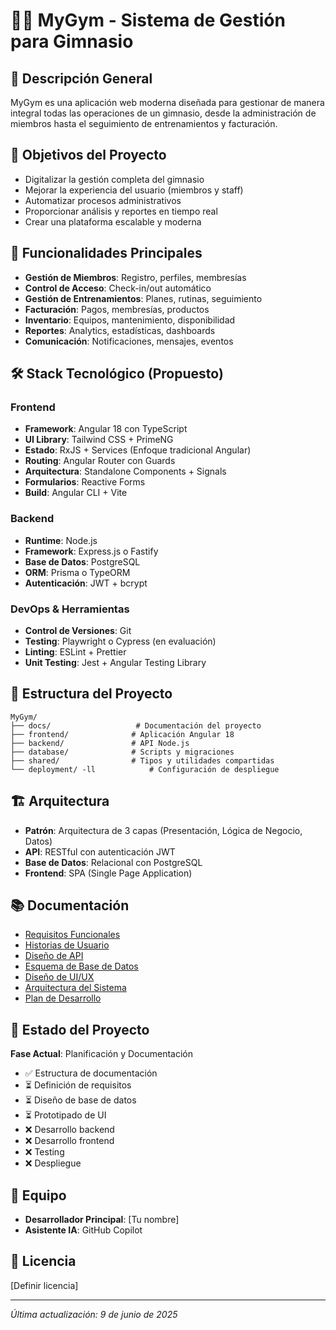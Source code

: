 # 🏋️‍♂️ MyGym - Sistema de Gestión para Gimnasio

## 📖 Descripción General
MyGym es una aplicación web moderna diseñada para gestionar de manera integral todas las operaciones de un gimnasio, desde la administración de miembros hasta el seguimiento de entrenamientos y facturación.

## 🎯 Objetivos del Proyecto
- Digitalizar la gestión completa del gimnasio
- Mejorar la experiencia del usuario (miembros y staff)
- Automatizar procesos administrativos
- Proporcionar análisis y reportes en tiempo real
- Crear una plataforma escalable y moderna

## 🚀 Funcionalidades Principales
- **Gestión de Miembros**: Registro, perfiles, membresías
- **Control de Acceso**: Check-in/out automático
- **Gestión de Entrenamientos**: Planes, rutinas, seguimiento
- **Facturación**: Pagos, membresías, productos
- **Inventario**: Equipos, mantenimiento, disponibilidad
- **Reportes**: Analytics, estadísticas, dashboards
- **Comunicación**: Notificaciones, mensajes, eventos

## 🛠️ Stack Tecnológico (Propuesto)
### Frontend
- **Framework**: Angular 18 con TypeScript
- **UI Library**: Tailwind CSS + PrimeNG
- **Estado**: RxJS + Services (Enfoque tradicional Angular)
- **Routing**: Angular Router con Guards
- **Arquitectura**: Standalone Components + Signals
- **Formularios**: Reactive Forms
- **Build**: Angular CLI + Vite

### Backend
- **Runtime**: Node.js
- **Framework**: Express.js o Fastify
- **Base de Datos**: PostgreSQL
- **ORM**: Prisma o TypeORM
- **Autenticación**: JWT + bcrypt

### DevOps & Herramientas
- **Control de Versiones**: Git
- **Testing**: Playwright o Cypress (en evaluación)
- **Linting**: ESLint + Prettier
- **Unit Testing**: Jest + Angular Testing Library

## 📁 Estructura del Proyecto
```
MyGym/
├── docs/                   # Documentación del proyecto
├── frontend/              # Aplicación Angular 18
├── backend/               # API Node.js
├── database/              # Scripts y migraciones
├── shared/                # Tipos y utilidades compartidas
└── deployment/ -ll            # Configuración de despliegue
```

## 🏗️ Arquitectura
- **Patrón**: Arquitectura de 3 capas (Presentación, Lógica de Negocio, Datos)
- **API**: RESTful con autenticación JWT
- **Base de Datos**: Relacional con PostgreSQL
- **Frontend**: SPA (Single Page Application)

## 📚 Documentación
- [Requisitos Funcionales](docs/requirements.md)
- [Historias de Usuario](docs/user-stories.md)
- [Diseño de API](docs/api-design.md)
- [Esquema de Base de Datos](docs/database-schema.md)
- [Diseño de UI/UX](docs/ui-design.md)
- [Arquitectura del Sistema](docs/architecture.md)
- [Plan de Desarrollo](docs/development-plan.md)

## 🚦 Estado del Proyecto
**Fase Actual**: Planificación y Documentación
- ✅ Estructura de documentación
- ⏳ Definición de requisitos
- ⏳ Diseño de base de datos
- ⏳ Prototipado de UI
- ❌ Desarrollo backend
- ❌ Desarrollo frontend
- ❌ Testing
- ❌ Despliegue

## 👥 Equipo
- **Desarrollador Principal**: [Tu nombre]
- **Asistente IA**: GitHub Copilot

## 📄 Licencia
[Definir licencia]

---
*Última actualización: 9 de junio de 2025*
